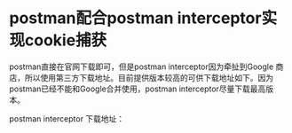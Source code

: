 # postman配合postman interceptor实现cookie捕获

postman直接在官网下载即可，但是postman interceptor因为牵扯到Google 商店，所以使用第三方下载地址。目前提供版本较高的可供下载地址如下。因为postman已经不能和Google合并使用，postman interceptor尽量下载最高版本。

postman interceptor 下载地址：